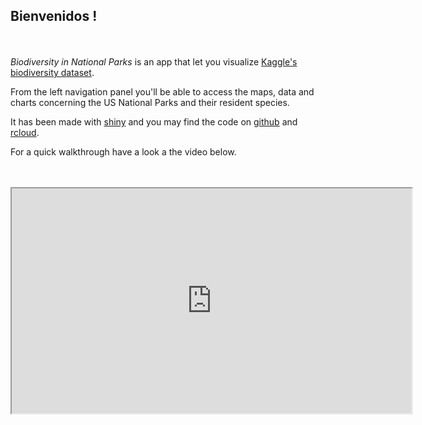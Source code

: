 ## Bienvenidos !
<br><br>
<i> Biodiversity in National Parks</i> is an app that let you visualize [Kaggle's biodiversity dataset](https://www.kaggle.com/nationalparkservice/park-biodiversity).

From the left navigation panel you'll be able to access the maps, data and charts concerning the US National Parks and their resident species.

It has been made with [shiny](https://shiny.rstudio.com/) and you may find the code on [github](https://github.com/abenedetti/bioNPS/) and [rcloud](https://rstudio.cloud/project/246130). 

For a quick walkthrough have a look a the video below.
<br><br><br>
<iframe style = "display: block; margin: auto;" width="640" height="360" src="https://www.youtube.com/embed/Qu2J2ytWqxA?hd=1"></iframe>
